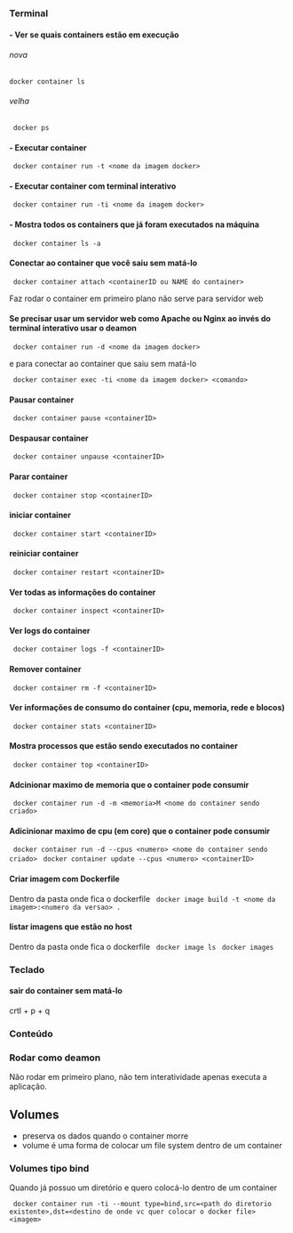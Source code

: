 ### Terminal
#### - Ver se quais containers estão em execução

###### nova

``` docker container ls ```

###### velha

``` docker ps```

#### - Executar container

``` docker container run -t <nome da imagem docker>```

#### - Executar container com terminal interativo

``` docker container run -ti <nome da imagem docker>```

#### - Mostra todos os containers que já foram executados na máquina

``` docker container ls -a```

#### Conectar ao container que você saiu sem matá-lo

``` docker container attach <containerID ou NAME do container>```

Faz rodar o container em primeiro plano não serve para servidor web

#### Se precisar usar um servidor web como Apache ou Nginx ao invés do terminal interativo usar o deamon

``` docker container run -d <nome da imagem docker>```

e para conectar ao container que saiu sem matá-lo 

``` docker container exec -ti <nome da imagem docker> <comando>```

#### Pausar container 

``` docker container pause <containerID>```

#### Despausar container 

``` docker container unpause <containerID>```

#### Parar container 

``` docker container stop <containerID>```

#### iniciar container 

``` docker container start <containerID>```

#### reiniciar container 

``` docker container restart <containerID>```
#### Ver todas as informações do container 

``` docker container inspect <containerID>```

#### Ver logs do container 

``` docker container logs -f <containerID>```

#### Remover container 

``` docker container rm -f <containerID>```

#### Ver informações de consumo do container (cpu, memoria, rede e blocos)

``` docker container stats <containerID>```

#### Mostra processos que estão sendo executados no container  

``` docker container top <containerID>```

#### Adcinionar maximo de memoria que o container pode consumir

``` docker container run -d -m <memoria>M <nome do container sendo criado>```

#### Adicinionar maximo de cpu (em core) que o container pode consumir

``` docker container run -d --cpus <numero> <nome do container sendo criado>```
``` docker container update --cpus <numero> <containerID>```

#### Criar imagem com Dockerfile
Dentro da pasta onde fica o dockerfile
``` docker image build -t <nome da imagem>:<numero da versao> .```

#### listar imagens que estão no host
Dentro da pasta onde fica o dockerfile
``` docker image ls```
``` docker images```

### Teclado 

#### sair do container sem matá-lo

crtl + p + q

### Conteúdo

### Rodar como deamon 

Não rodar em primeiro plano, não tem interatividade apenas executa a aplicação.

## Volumes

- preserva os dados quando o container morre
- volume é uma forma de colocar um file system dentro de um container

### Volumes tipo bind

Quando já possuo um diretório e quero colocá-lo dentro de um container

``` docker container run -ti --mount type=bind,src=<path do diretorio existente>,dst=<destino de onde vc quer colocar o docker file> <imagem>```






